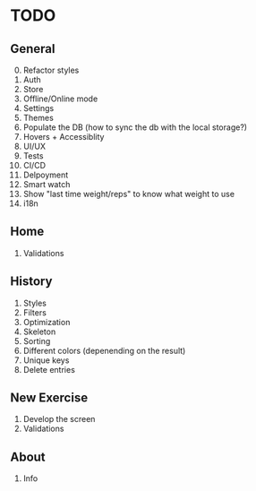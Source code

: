 # TODO


## General 

0. Refactor styles
1. Auth
2. Store
3. Offline/Online mode
4. Settings
5. Themes
6. Populate the DB (how to sync the db with the local storage?)
7. Hovers + Accessiblity
8. UI/UX
9. Tests
10. CI/CD
11. Delpoyment
12. Smart watch
13. Show "last time weight/reps" to know what weight to use
14. i18n


## Home

1. Validations


## History

1. Styles
2. Filters
3. Optimization
4. Skeleton
5. Sorting
6. Different colors (depenending on the result)
7. Unique keys
8. Delete entries


## New Exercise

1. Develop the screen
2. Validations


## About

1. Info
